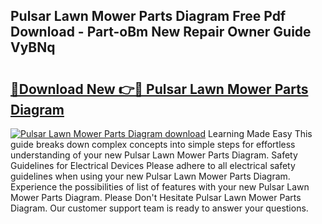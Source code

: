 ## Pulsar Lawn Mower Parts Diagram Free Pdf Download - Part-oBm New Repair Owner Guide VyBNq

# <h2><a href="http://dftzu9.blite.top/?on=Pulsar+Lawn+Mower+Parts+Diagram">🔗Download New 👉🔴 Pulsar Lawn Mower Parts Diagram</a></h2>

[![Pulsar Lawn Mower Parts Diagram download](https://i.imgur.com/lujVjoI.png)](http://dftzu9.blite.top/?on=Pulsar+Lawn+Mower+Parts+Diagram)
Learning Made Easy This guide breaks down complex concepts into simple steps for effortless understanding of your new Pulsar Lawn Mower Parts Diagram. Safety Guidelines for Electrical Devices Please adhere to all electrical safety guidelines when using your new Pulsar Lawn Mower Parts Diagram. Experience the possibilities of list of features with your new Pulsar Lawn Mower Parts Diagram. Please Don't Hesitate Pulsar Lawn Mower Parts Diagram. Our customer support team is ready to answer your questions.
